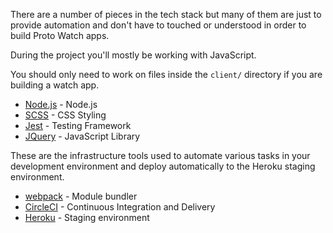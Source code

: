 There are a number of pieces in the tech stack but many of them are just to provide automation and don't have to touched or understood in order to build Proto Watch apps.

During the project you'll mostly be working with JavaScript.

You should only need to work on files inside the ```client/``` directory if you are building a watch app.

- [Node.js](https://nodejs.org/en/) - Node.js
- [SCSS](http://sass-lang.com/) - CSS Styling
- [Jest](https://facebook.github.io/jest/) - Testing Framework
- [JQuery](https://jquery.com/) - JavaScript Library


These are the infrastructure tools used to automate various tasks in your development environment and deploy automatically to the Heroku staging environment.

- [webpack](https://webpack.js.org/) - Module bundler
- [CircleCI](https://circleci.com/) - Continuous Integration and Delivery
- [Heroku](https://www.heroku.com/) - Staging environment
